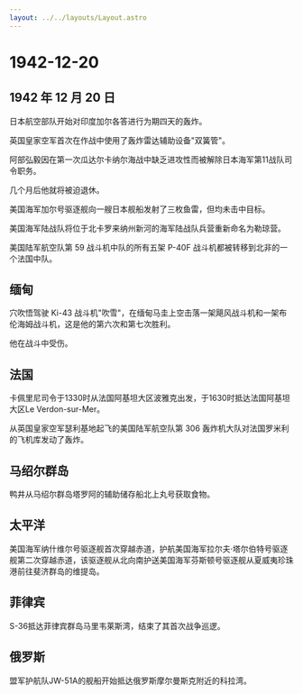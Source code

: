 ```yaml
---
layout: ../../layouts/Layout.astro
---
```


# 1942-12-20

## 1942 年 12 月 20 日

日本航空部队开始对印度加尔各答进行为期四天的轰炸。

英国皇家空军首次在作战中使用了轰炸雷达辅助设备"双簧管"。

阿部弘毅因在第一次瓜达尔卡纳尔海战中缺乏进攻性而被解除日本海军第11战队司令职务。

几个月后他就将被迫退休。

美国海军加尔号驱逐舰向一艘日本舰船发射了三枚鱼雷，但均未击中目标。

美国海军陆战队将位于北卡罗来纳州新河的海军陆战队兵营重新命名为勒琼营。

美国陆军航空队第 59 战斗机中队的所有五架 P-40F
战斗机都被转移到北非的一个法国中队。

## 缅甸

穴吹悟驾驶 Ki-43
战斗机"吹雪"，在缅甸马圭上空击落一架飓风战斗机和一架布伦海姆战斗机，这是他的第六次和第七次胜利。

他在战斗中受伤。

## 法国

卡佩里尼司令于1330时从法国阿基坦大区波雅克出发，于1630时抵达法国阿基坦大区Le
Verdon-sur-Mer。

从英国皇家空军瑟利基地起飞的美国陆军航空队第 306
轰炸机大队对法国罗米利的飞机库发动了轰炸。

## 马绍尔群岛

鸭井从马绍尔群岛塔罗阿的辅助储存船北上丸号获取食物。

## 太平洋

美国海军纳什维尔号驱逐舰首次穿越赤道，护航美国海军拉尔夫·塔尔伯特号驱逐舰第二次穿越赤道，该驱逐舰从北向南护送美国海军芬斯顿号驱逐舰从夏威夷珍珠港前往斐济群岛的维提岛。

## 菲律宾

S-36抵达菲律宾群岛马里韦莱斯湾，结束了其首次战争巡逻。

## 俄罗斯

盟军护航队JW-51A的舰船开始抵达俄罗斯摩尔曼斯克附近的科拉湾。